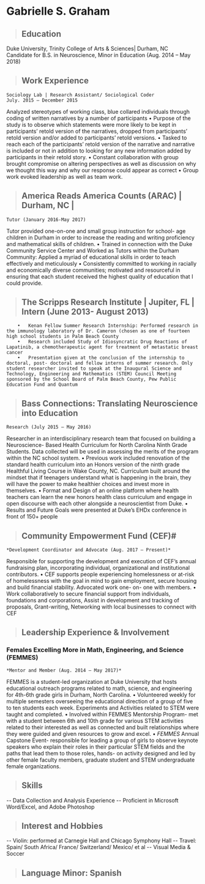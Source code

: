 # Gabrielle S. Graham

>## Education  

Duke University, Trinity College of Arts & Sciences| Durham, NC 	
Candidate for B.S. in Neuroscience, Minor in Education (Aug. 2014 – May 2018)

>## Work Experience  
```
Sociology Lab | Research Assistant/ Sociological Coder
July. 2015 – December 2015
```
Analyzed stereotypes of working class, blue collared individuals through coding of written narratives by a number of participants 
	•	Purpose of the study is to observe which statements were more likely to be kept in participants’ retold version of the narratives, dropped from participants’ retold version and/or added to participants’ retold versions. 
	•	Tasked to reach each of the participants’ retold version of the narrative and narrative is included or not in addition to looking for any new information added by participants in their retold story. 
	•	Constant collaboration with group brought compromise on altering perspectives as well as discussion on why we thought this way and why our response could appear as correct 
	•	Group work evoked leadership as well as team work.
	
>## America Reads America Counts (ARAC) | Durham,  NC | 
```
Tutor (January 2016-May 2017)
```
Tutor provided one-on-one and small group instruction for school- age children in Durham in order to increase the reading and writing proficiency and mathematical skills of children. 
	•	Trained in connection with the Duke Community Service Center and Worked as Tutors within the Durham Community: Applied a myriad of educational skills in order to teach effectively and meticulously 
	•	Consistently committed to working in racially and economically diverse communities; motivated and resourceful in ensuring that each student received the highest quality of education that I could provide.  
>## The Scripps Research Institute | Jupiter, FL | Intern (June 2013- August 2013)
```
	•	Kenan Fellow Summer Research Internship: Performed research in the immunology laboratory of Dr. Cameron (chosen as one of fourteen high school students in Palm Beach County  
	•	Research included Study of Idiosyncratic Drug Reactions of Lapatinib, a chemotherapeutic agent for treatment of metastatic breast cancer  
	•	Presentation given at the conclusion of the internship to doctoral, post- doctoral and fellow interns of summer research. Only student researcher invited to speak at the Inaugural Science and Technology, Engineering and Mathematics (STEM) Council Meeting sponsored by the School Board of Palm Beach County, Pew Public Education Fund and Quantum 
```
>## Bass Connections: Translating Neuroscience into Education 
```
Research (July 2015 – May 2016)
```
Researcher in an interdisciplinary research team that focused on building a Neuroscience- Based Health Curriculum for North Carolina Ninth Grade Students. Data collected will be used in assessing the merits of the program within the NC school system.
	•	Previous work included renovation of the standard health curriculum into an Honors version of the ninth grade Healthful Living Course in Wake County, NC. Curriculum built around the mindset that if teenagers understand what is happening in the brain, they will have the power to make healthier choices and invest more in themselves. 
	•	Format and Design of an online platform where health teachers can learn the new honors health class curriculum and engage in open discourse with each other alongside a neuroscientist from Duke. 
	•	Results and Future Goals were presented at Duke’s EHDx conference in front of 150+ people
	
>## Community Empowerment Fund (CEF)#
```
*Development Coordinator and Advocate (Aug. 2017 – Present)*
```
Responsible for supporting the development and execution of CEF’s annual fundraising plan, incorporating individual, organizational and institutional contributors.
	•	CEF supports people experiencing homelessness or at-risk of
	    homelessness with the goal in mind to gain employment,
	    secure housing and build financial stability. Advocated work
	    one- on- one with members. 
	•	Work collaboratively to secure financial support from
	    individuals, foundations and corporations, Assist in
	    development and tracking of proposals, Grant-writing,
	    Networking with local businesses to connect with CEF

>## Leadership Experience & Involvement
 
### Females Excelling More in Math, Engineering, and Science (FEMMES) # 

```
*Mentor and Member (Aug. 2014 – May 2017)*
```
FEMMES is a student-led organization at Duke University that hosts educational outreach programs related to math, science, and engineering for 4th-6th grade girls in Durham, North Carolina.
	•	Volunteered weekly for multiple semesters overseeing the educational direction of a group of five to ten students each week. Experiments and Activities related to STEM were taught and completed.
	•	Involved within FEMMES Mentorship Program- met with a student between 6th and 10th grade for various STEM activities related to their interested as well as connected and built relationships where they were guided and given resources to grow and excel. 
	•	*FEMMES* Annual Capstone Event- responsible for leading a group of girls to observe keynote speakers who explain their roles in their particular STEM fields and the paths that lead them to those roles, hands- on activity designed and led by other female faculty members, graduate student and STEM undergraduate female organizations. 

>## Skills

-- Data Collection and Analysis Experience
-- Proficient in Microsoft Word/Excel, and Adobe Photoshop
 
>## Interest and Hobbies
-- Violin: performed at Carnegie Hall and Chicago Symphony Hall
-- Travel: Spain/ South Africa/ France/ Switzerland/ Mexico/ et al
-- Visual Media & Soccer


>## Language Minor: Spanish

<!--stackedit_data:
eyJoaXN0b3J5IjpbLTE5MDA4OTMyMjEsNjA3NTUwODM3LC0xOT
c4OTMyOTA1LC0xOTc4OTMyOTA1LC0xOTc4OTMyOTA1LC04NDM1
ODg5MDddfQ==
-->